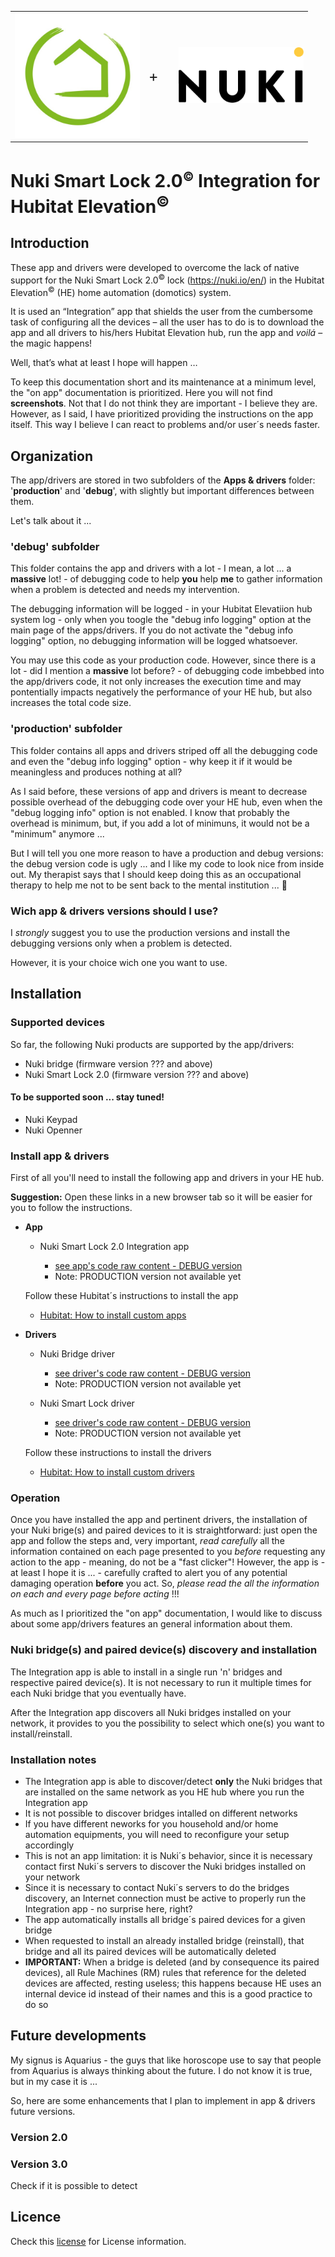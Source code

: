 <table style="width:100%">
  <tr>
    <td style="width: 45%;">
      <img src="https://raw.githubusercontent.com/MAFFPT/Hubitat/master/Nuki%20Smart%20Lock%202.0/icons/Hubitat-logo.jpg" alt="Hubitat" width="200"/>
    </td>
    <td style="width: 10%;"><p style="font-size: x-large;">+</p></td>
    <td style="width: 45%;">
      <img src="https://raw.githubusercontent.com/MAFFPT/Hubitat/master/Nuki%20Smart%20Lock%202.0/icons/Nuki-logo.png" alt="Nuki" width="200"/>
    </td>
  </tr>
</table>

# Nuki Smart Lock 2.0<sup><small>&copy;</small></sup> Integration for Hubitat Elevation<sup>&copy;</sup>


## Introduction

These app and drivers were developed to overcome the lack of native support for the Nuki Smart Lock 2.0<sup>&copy;</sup> lock (https://nuki.io/en/) in the Hubitat Elevation<sup>&copy;</sup> (HE) home automation (domotics) system.

It is used an “Integration” app that shields the user from the cumbersome task of configuring all the devices – all the user has to do is to download the app and all drivers to his/hers Hubitat Elevation hub, run the app and *voilá* – the magic happens!

Well, that’s what at least I hope will happen …

To keep this documentation short and its maintenance at a minimum level, the "on app" documentation is prioritized. Here you will not find **screenshots**. Not that I do not think they are important - I believe they are. However, as I said, I have prioritized providing the instructions on the app itself. This way I believe I can react to problems and/or user´s needs faster.


## Organization

The app/drivers are stored in two subfolders of the **Apps & drivers** folder: '**production**' and '**debug**', with slightly but important differences between them.

Let's talk about it ...

### 'debug' subfolder

This folder contains the app and drivers with a lot - I mean, a lot ... a **massive** lot! - of debugging code to help **you** help **me** to gather information when a problem is detected and needs my intervention.

The debugging information will be logged - in your Hubitat Elevatiion hub system log - only when you toogle the "debug info logging" option at the main page of the apps/drivers. If you do not activate the "debug info logging" option, no debugging information will be logged whatsoever.

You may use this code as your production code. However, since there is a lot - did I mention a **massive** lot before? - of debugging code imbebbed into the app/drivers code, it not only increases the execution time and may pontentially impacts negatively the performance of your HE hub, but also increases the total code size.

### 'production' subfolder

This folder contains all apps and drivers striped off all the debugging code and even the "debug info logging" option - why keep it if it would be meaningless and produces nothing at all?

As I said before, these versions of app and drivers is meant to decrease possible overhead of the debugging code over your HE hub, even when the "debug logging info" option is not enabled. I know that probably the overhead is minimum, but, if you add a lot of minimuns, it would not be a "minimum" anymore ...

But I will tell you one more reason to have a production and debug versions: the debug version code is ugly ... and I like my code to look nice from inside out. My therapist says that I should keep doing this as an occupational therapy to help me not to be sent back to the mental institution ... 🤪

### Wich app & drivers versions should I use?

I *strongly* suggest you to use the production versions and install the debugging versions only when a problem is detected.

However, it is your choice wich one you want to use.

## Installation

### Supported devices

So far, the following Nuki products are supported by the app/drivers:

* Nuki bridge (firmware version ??? and above)
* Nuki Smart Lock 2.0 (firmware version ??? and above)

#### To be supported soon ... stay tuned!

* Nuki Keypad
* Nuki Openner

### Install app & drivers

First of all you'll need to install the following app and drivers in your HE hub.

**Suggestion:** Open these links in a new browser tab so it will be easier for you to follow the instructions.

* **App**

  * Nuki Smart Lock 2.0 Integration app
  
     * [see app's code raw content - DEBUG version](https://raw.githubusercontent.com/MAFFPT/Hubitat/master/Nuki%20Smart%20Lock%202.0/Apps%20%26%20drivers/debug/apps/Nuki%20Smart%20Lock%202.0%20Integration)
     * Note: PRODUCTION version not available yet
  
  Follow these Hubitat´s instructions to install the app
  
   * [Hubitat: How to install custom apps](https://docs.hubitat.com/index.php?title=How_to_Install_Custom_Apps)
  
* **Drivers**

  * Nuki Bridge driver
    * [see driver's code raw content - DEBUG version](https://raw.githubusercontent.com/MAFFPT/Hubitat/master/Nuki%20Smart%20Lock%202.0/Apps%20%26%20drivers/debug/drivers/Nuki%20Bridge)
     * Note: PRODUCTION version not available yet
     
  * Nuki Smart Lock driver
     * [see driver's code raw content - DEBUG version](https://raw.githubusercontent.com/MAFFPT/Hubitat/master/Nuki%20Smart%20Lock%202.0/Apps%20%26%20drivers/debug/drivers/Nuki%20Smart%20Lock%202.0)
     * Note: PRODUCTION version not available yet
    
  Follow these instructions to install the drivers
  
   * [Hubitat: How to install custom drivers](https://docs.hubitat.com/index.php?title=How_to_Install_Custom_Drivers)   

### Operation

Once you have installed the app and pertinent drivers, the installation of your Nuki brige(s) and paired devices to it is straightforward: just open the app and follow the steps and, very important, _read carefully_ all the information contained on each page presented to you _before_ requesting any action to the app - meaning, do not be a "fast clicker"! However, the app is - at least I hope it is ... - carefully crafted to alert you of any potential damaging operation **before** you act. So, _please read the all the information on each and every page before acting_ !!!

As much as I prioritized the "on app" documentation, I would like to discuss about some app/drivers features an general information about them.

### Nuki bridge(s) and paired device(s) discovery and installation

The Integration app is able to install in a single run 'n' bridges and respective paired device(s). It is not necessary to run it multiple times for each Nuki bridge that you eventually have.

After the Integration app discovers all Nuki bridges installed on your network, it provides to you the possibility to select which one(s) you want to install/reinstall.

### Installation notes
 
- The Integration app is able to discover/detect **only** the Nuki bridges that are installed on the same network as you HE hub where you run the Integration app
- It is not possible to discover bridges intalled on different networks
- If you have different neworks for you household and/or home automation equipments, you will need to reconfigure your setup accordingly
- This is not an app limitation: it is Nuki´s behavior, since it is necessary contact first Nuki´s servers to discover the Nuki bridges installed on your network
- Since it is necessary to contact Nuki´s servers to do the bridges discovery, an Internet connection must be active to properly run the Integration app - no surprise here, right?
- The app automatically installs all bridge´s paired devices for a given bridge
- When requested to install an already installed bridge (reinstall), that bridge and all its paired devices will be automatically deleted
- **IMPORTANT:** When a bridge is deleted (and by consequence its paired devices), all Rule Machines (RM) rules that reference for the deleted devices are affected, resting useless; this happens because HE uses an internal device id instead of their names and this is a good practice to do so


## Future developments

My signus is Aquarius - the guys that like horoscope use to say that people from Aquarius is always thinking about the future. I do not know it is true, but in my case it is ...

So, here are some enhancements that I plan to implement in app & drivers future versions.

### Version 2.0

### Version 3.0

Check if it is possible to detect 
## Licence

Check this [license]() for License information.

